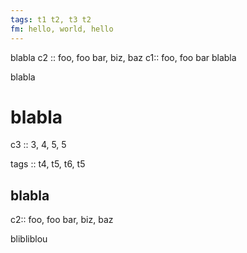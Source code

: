 ```yaml
---
tags: t1 t2, t3 t2
fm: hello, world, hello
---
```


blabla
c2 :: foo, foo bar, biz, baz
c1:: foo, foo bar
blabla



blabla

# blabla

c3 :: 3, 4, 5, 5

tags :: t4, t5, t6, t5

## blabla

c2:: foo, foo bar, biz, baz

blibliblou